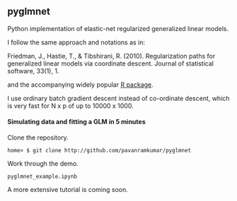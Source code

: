 ## pyglmnet
Python implementation of elastic-net regularized generalized linear models.

I follow the same approach and notations as in:

Friedman, J., Hastie, T., & Tibshirani, R. (2010). Regularization paths for generalized linear models via coordinate descent. Journal of statistical software, 33(1), 1.

and the accompanying widely popular [R package](https://web.stanford.edu/~hastie/glmnet/glmnet_alpha.html).

I use ordinary batch gradient descent instead of co-ordinate descent, which is very fast for N x p of up to 10000 x 1000.

#### Simulating data and fitting a GLM in 5 minutes
Clone the repository.
```
home> $ git clone http://github.com/pavanramkumar/pyglmnet
```
Work through the demo.
```
pyglmnet_example.ipynb
```

A more extensive tutorial is coming soon.
